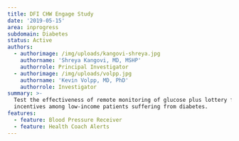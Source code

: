```yaml
---
title: DFI CHW Engage Study
date: '2019-05-15'
area: inprogress
subdomain: Diabetes
status: Active
authors:
  - authorimage: /img/uploads/kangovi-shreya.jpg
    authorname: 'Shreya Kangovi, MD, MSHP'
    authorrole: Principal Investigator
  - authorimage: /img/uploads/volpp.jpg
    authorname: 'Kevin Volpp, MD, PhD'
    authorrole: Investigator
summary: >-
  Test the effectiveness of remote monitoring of glucose plus lottery financial
  incentives among low-income patients suffering from diabetes.
features:
  - feature: Blood Pressure Receiver
  - feature: Health Coach Alerts
---
```


